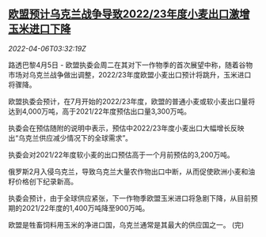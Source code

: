 <!--1649217663000-->
[欧盟预计乌克兰战争导致2022/23年度小麦出口激增 玉米进口下降](https://cn.reuters.com/article/eu-ukraine-wheat-export-0406-idCNKCS2LY07U)
------

<div><i>2022-04-06T03:32:19Z</i></div><p>路透巴黎4月5日 - 欧盟执委会周二在其对下一作物季的首次展望中称，随着谷物市场对乌克兰战争做出调整，2022/23年度欧盟小麦出口预计将跳升，玉米进口将骤降。</p><p>欧盟执委会预计，在7月开始的2022/23年度，欧盟的普通小麦或软小麦出口量将达到4,000万吨，高于2021/22年度预估出口量3,300万吨。</p><p>执委会在预估随附的说明中表示，预估中2022/23年度小麦出口大幅增长反映出“乌克兰供应减少情况下的全球需求”。</p><p>执委会对2021/22年度软小麦的出口预估高于一个月前预估的3,200万吨。</p><p>俄罗斯2月入侵乌克兰，导致乌克兰大量农作物出口中断，从而促使欧洲小麦和油籽价格创下纪录新高。</p><p>执委会预计，由于全球供应紧张，下一作物季欧盟玉米进口将急剧下降，从目前预期的2021/22年度的1,400万吨降至900万吨。</p><p>欧盟是牲畜饲料用玉米的净进口国，乌克兰通常是其最大的供应国之一。 (完)</p>

